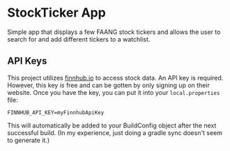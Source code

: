 # StockTicker App

Simple app that displays a few FAANG stock tickers and allows the user to search for and
add different tickers to a watchlist.

## API Keys

This project utilizes [finnhub.io](https://finnhub.io) to access stock data. An API
key is required. However, this key *is* free and can be gotten by only signing up on
their website. Once you have the key, you can put it into your `local.properties` file:

```
FINNHUB_API_KEY=myFinnhubApiKey
```

This will automatically be added to your BuildConfig object after the next successful
build. (In my experience, just doing a gradle sync doesn't seem to generate it.)
